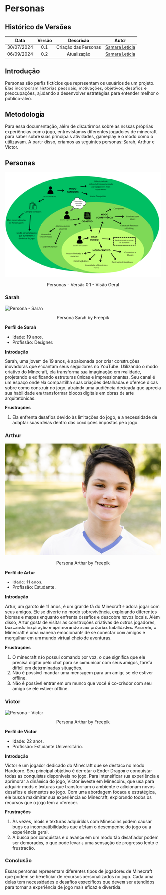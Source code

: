 # Personas

## Histórico de Versões

| Data       | Versão | Descrição                      | Autor             |
| :--------: | :----: | :----------:                   | :---------------: |
| 30/07/2024 |  0.1   | Criação das Personas | [Samara Letícia](https://github.com/samarawwleticia)|
| 06/09/2024 | 0.2 | Atualização | [Samara Letícia](https://github.com/samarawwleticia) |

## Introdução

Personas são perfis fictícios que representam os usuários de um projeto. Elas incorporam histórias pessoais, motivações, objetivos, desafios e preocupações, ajudando a desenvolver estratégias para entender melhor o público-alvo.

## Metodologia

Para essa documentação, além de discutirmos sobre as nossas próprias experiências com o jogo, entrevistamos diferentes jogadores de minecraft para saber sobre suas principais atividades, gameplay e o modo como o utilizavam. A partir disso, criamos as seguintes personas: Sarah, Arthur e Victor.

## Personas

![RichPicture - Personas](../assets/imgs/Personas.png)
<p style="text-align: center"> <i class="fa-solid fa-circle-info"></i> Personas - Versão 0.1 - Visão Geral</p>

### Sarah

![Persona - Sarah](../assets/imgs/personasarah.jpg)
<p style="text-align: center"> <i class="fa-solid fa-circle-info"></i> Persona Sarah by Freepik </p>

**Perfil de Sarah**

- Idade: 19 anos.
- Profissão: Designer.

**Introdução**

Sarah, uma jovem de 19 anos, é apaixonada por criar construções inovadoras que encantam seus seguidores no YouTube. Utilizando o modo criativo do Minecraft, ela transforma sua imaginação em realidade, projetando e edificando estruturas únicas e impressionantes. Seu canal é um espaço onde ela compartilha suas criações detalhadas e oferece dicas sobre como construir no jogo, atraindo uma audiência dedicada que aprecia sua habilidade em transformar blocos digitais em obras de arte arquitetônicas.

**Frustrações**

1. Ela enfrenta desafios devido às limitações do jogo, e a necessidade de adaptar suas ideias dentro das condições impostas pelo jogo.

### Arthur

![Persona - Arthur](../assets/imgs/personaarthur.jpg)
<p style="text-align: center"> <i class="fa-solid fa-circle-info"></i> Persona Arthur by Freepik </p>

**Perfil de Artur**

- Idade: 11 anos.
- Profissão: Estudante.

**Introdução**

Artur, um garoto de 11 anos, é um grande fã do Minecraft e adora jogar com seus amigos. Ele se diverte no modo sobrevivência, explorando diferentes biomas e mapas enquanto enfrenta desafios e descobre novos locais. Além disso, Artur gosta de visitar as construções criativas de outros jogadores, buscando inspiração e aprimorando suas próprias habilidades. Para ele, o Minecraft é uma maneira emocionante de se conectar com amigos e mergulhar em um mundo virtual cheio de aventuras.

**Frustrações**

1. O minecraft não possui comando por voz, o que significa que ele precisa digitar pelo chat para se comunicar com seus amigos, tarefa difícil em determinadas situações.
2. Não é possível mandar uma mensagem para um amigo se ele estiver offline.
3. Não é possível entrar em um mundo que você é co-criador com seu amigo se ele estiver offline.

### Victor

![Persona - Victor](../assets/imgs/personavictor.jpg)
<p style="text-align: center"> <i class="fa-solid fa-circle-info"></i> Persona Arthur by Freepik </p>

**Perfil de Victor**

- Idade: 22 anos.
- Profissão: Estudante Universitário.

**Introdução**

Victor é um jogador dedicado do Minecraft que se destaca no modo Hardcore. Seu principal objetivo é derrotar o Ender Dragon e conquistar todas as conquistas disponíveis no jogo. Para intensificar sua experiência e aprimorar a dinâmica do jogo, Victor investe em Minecoins, que usa para adquirir mods e texturas que transformam o ambiente e adicionam novos desafios e elementos ao jogo. Com uma abordagem focada e estratégica, ele busca maximizar sua experiência no Minecraft, explorando todos os recursos que o jogo tem a oferecer.

**Frustrações**

1. Às vezes, mods e texturas adquiridos com Minecoins podem causar bugs ou incompatibilidades que afetam o desempenho do jogo ou a experiência geral.
2. A busca por conquistas e o avanço em um modo tão desafiador podem ser demorados, o que pode levar a uma sensação de progresso lento e frustração.

### Conclusão

Essas personas representam diferentes tipos de jogadores de Minecraft que podem se beneficiar de recursos personalizados no jogo. Cada uma delas tem necessidades e desafios específicos que devem ser atendidos para tornar a experiência de jogo mais eficaz e divertida.





